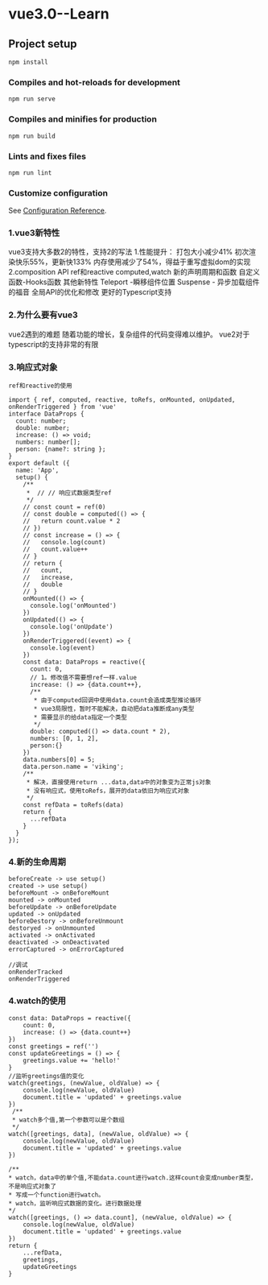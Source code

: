 # vue3.0--Learn
## Project setup
```
npm install
```

### Compiles and hot-reloads for development
```
npm run serve
```

### Compiles and minifies for production
```
npm run build
```

### Lints and fixes files
```
npm run lint
```

### Customize configuration
See [Configuration Reference](https://cli.vuejs.org/config/).
### 1.vue3新特性
vue3支持大多数2的特性，支持2的写法
        1.性能提升：
            打包大小减少41%
            初次渲染快乐55%，更新快133%
            内存使用减少了54%，得益于重写虚拟dom的实现
        2.composition API
            ref和reactive
            computed,watch
            新的声明周期和函数
            自定义函数-Hooks函数
        其他新特性
            Teleport -瞬移组件位置
            Suspense - 异步加载组件的福音
            全局API的优化和修改
        更好的Typescript支持
### 2.为什么要有vue3
 vue2遇到的难题
            随着功能的增长，复杂组件的代码变得难以维护。
            vue2对于typescript的支持非常的有限
### 3.响应式对象
    ref和reactive的使用
```
import { ref, computed, reactive, toRefs, onMounted, onUpdated, onRenderTriggered } from 'vue'
interface DataProps {
  count: number;
  double: number;
  increase: () => void;
  numbers: number[];
  person: {name?: string };
}
export default ({
  name: 'App',
  setup() {
    /**
     *  // // 响应式数据类型ref
     */
    // const count = ref(0)
    // const double = computed(() => {
    //   return count.value * 2
    // })
    // const increase = () => {
    //   console.log(count)
    //   count.value++
    // }
    // return {
    //   count,
    //   increase,
    //   double
    // }
    onMounted(() => {
      console.log('onMounted')
    })
    onUpdated(() => {
      console.log('onUpdate')
    })
    onRenderTriggered((event) => {
      console.log(event)
    })
    const data: DataProps = reactive({
      count: 0,
      // 1。修改值不需要想ref一样.value
      increase: () => {data.count++},
      /**
       * 由于computed回调中使用data.count会造成类型推论循环
       * vue3局限性，暂时不能解决，自动把data推断成any类型
       * 需要显示的给data指定一个类型
       */
      double: computed(() => data.count * 2),
      numbers: [0, 1, 2],
      person:{}
    })
    data.numbers[0] = 5;
    data.person.name = 'viking';
    /**
     * 解决，直接使用return ...data,data中的对象变为正常js对象
     * 没有响应式，使用toRefs，展开的data依旧为响应式对象
     */
    const refData = toRefs(data)
    return {
      ...refData
    }
  }
});
```
### 4.新的生命周期
```
beforeCreate -> use setup()
created -> use setup()
beforeMount -> onBeforeMount
mounted -> onMounted
beforeUpdate -> onBeforeUpdate
updated -> onUpdated
beforeDestory -> onBeforeUnmount
destoryed -> onUnmounted
activated -> onActivated
deactivated -> onDeactivated
errorCaptured -> onErrorCaptured

//调试
onRenderTracked
onRenderTriggered
```
### 4.watch的使用
```
const data: DataProps = reactive({
	count: 0,
	increase: () => {data.count++}
})
const greetings = ref('')
const updateGreetings = () => {
	greetings.value += 'hello!'
}
//监听greetings值的变化
watch(greetings, (newValue, oldValue) => {
	console.log(newValue, oldValue)
	document.title = 'updated' + greetings.value
})
 /**
 * watch多个值,第一个参数可以是个数组
 */
watch([greetings, data], (newValue, oldValue) => {
	console.log(newValue, oldValue)
	document.title = 'updated' + greetings.value
})

/**
* watch，data中的单个值,不能data.count进行watch.这样count会变成number类型，不是响应式对象了
* 写成一个function进行watch。
* watch，监听响应式数据的变化。进行数据处理
*/
watch([greetings, () => data.count], (newValue, oldValue) => {
	console.log(newValue, oldValue)
	document.title = 'updated' + greetings.value
})
return {
	...refData,
	greetings,
	updateGreetings
}
```